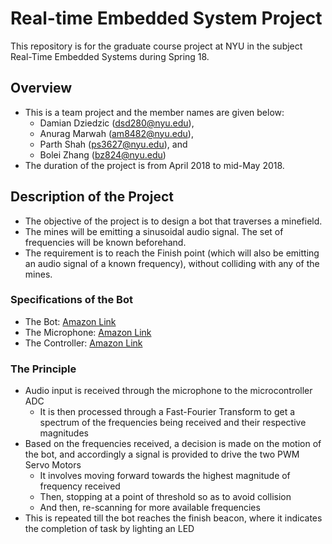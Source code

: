 # Real-time Embedded System Project
This repository is for the graduate course project at NYU in the subject Real-Time Embedded Systems during Spring 18.

## Overview
- This is a team project and the member names are given below:
  - Damian Dziedzic (dsd280@nyu.edu),
  - Anurag Marwah (am8482@nyu.edu),
  - Parth Shah (ps3627@nyu.edu), and 
  - Bolei Zhang (bz824@nyu.edu)
- The duration of the project is from April 2018 to mid-May 2018.

## Description of the Project
- The objective of the project is to design a bot that traverses a minefield.
- The mines will be emitting a sinusoidal audio signal. The set of frequencies will be known beforehand.
- The requirement is to reach the Finish point (which will also be emitting an audio signal of a known frequency), without colliding with any of the mines.

### Specifications of the Bot
- The Bot: <a href="https://www.amazon.com/FEETECH-FT-MC-002-SMC-Aluminum-Vehicle-FT-SMC-2CH/dp/B06XZC2XDV/ref=sr_1_2?ie=UTF8&qid=1524430830&sr=8-2&keywords=ft-smc-2ch"> Amazon Link </a>
- The Microphone: <a href="https://www.amazon.com/WINGONEER-MAX9814-Electret-Microphone-Amplifier/dp/B077XB5Y4X/ref=sr_1_5?ie=UTF8&qid=1524430967&sr=8-5&keywords=mic+module"> Amazon Link </a>
- The Controller: <a href="https://www.amazon.com/Teensy-3-2-with-pins/dp/B015QUPO5Y/ref=sr_1_2?ie=UTF8&qid=1524431163&sr=8-2&keywords=teensy+3.2"> Amazon Link </a>

### The Principle
- Audio input is received through the microphone to the microcontroller ADC
  - It is then processed through a Fast-Fourier Transform to get a spectrum of the frequencies being received and their respective magnitudes
- Based on the frequencies received, a decision is made on the motion of the bot, and accordingly a signal is provided to drive the two PWM Servo Motors
  - It involves moving forward towards the highest magnitude of frequency received
  - Then, stopping at a point of threshold so as to avoid collision
  - And then, re-scanning for more available frequencies
- This is repeated till the bot reaches the finish beacon, where it indicates the completion of task by lighting an LED
